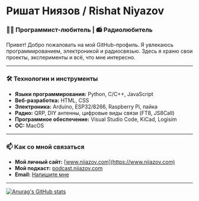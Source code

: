 # Ришат Ниязов / Rishat Niyazov

### 👨‍💻 Программист-любитель | 📻 Радиолюбитель

Привет! Добро пожаловать на мой GitHub-профиль. Я увлекаюсь программированием, электроникой и радиосвязью. Здесь я храню свои проекты, эксперименты и всё, что мне интересно.

---

### 🛠️ Технологии и инструменты

*   **Языки программирования:** Python, C/C++, JavaScript
*   **Веб-разработка:** HTML, CSS
*   **Электроника:** Arduino, ESP32/8266, Raspberry Pi, пайка
*   **Радио:** QRP, DIY антенны, цифровые виды связи (FT8, JS8Call)
*   **Программное обеспечение:** Visual Studio Code, KiCad, Logisim
*   **ОС:** MacOS

---

### 📫 Как со мной связаться

*   **Мой личный сайт:** [www.niiazov.com](https://www.niiazov.com)
*   **Мой подкаст:** [podcast.niiazov.com](https://podcast.niiazov.com)
*   **Email:** [Напишите мне](mailto:rishat.niiazov@gmail.com)

---
[![Anurag's GitHub stats](https://github-readme-stats.vercel.app/api?username=CodeeCod)](https://github.com/anuraghazra/github-readme-stats)
